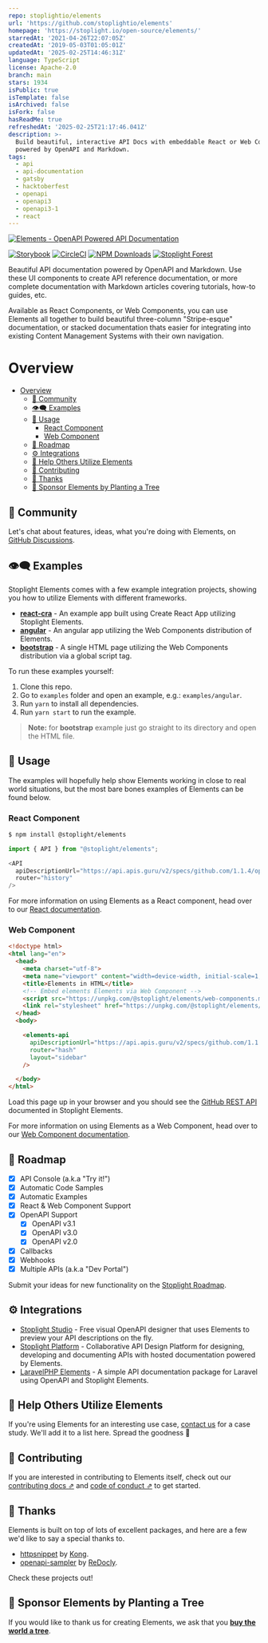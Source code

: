 ```yaml
---
repo: stoplightio/elements
url: 'https://github.com/stoplightio/elements'
homepage: 'https://stoplight.io/open-source/elements/'
starredAt: '2021-04-26T22:07:05Z'
createdAt: '2019-05-03T01:05:01Z'
updatedAt: '2025-02-25T14:46:31Z'
language: TypeScript
license: Apache-2.0
branch: main
stars: 1934
isPublic: true
isTemplate: false
isArchived: false
isFork: false
hasReadMe: true
refreshedAt: '2025-02-25T21:17:46.041Z'
description: >-
  Build beautiful, interactive API Docs with embeddable React or Web Components,
  powered by OpenAPI and Markdown.
tags:
  - api
  - api-documentation
  - gatsby
  - hacktoberfest
  - openapi
  - openapi3
  - openapi3-1
  - react
---
```


[![Elements - OpenAPI Powered API Documentation](docs/images/readme-header.svg)][elements_landing_page]

[![Storybook](https://cdn.jsdelivr.net/gh/storybookjs/brand@master/badge/badge-storybook.svg)](https://stoplight-elements.netlify.app)
[![CircleCI][circle_ci_image]][circle_ci]
[![NPM Downloads][circle_ci_image]][npm]
[![Stoplight Forest](https://img.shields.io/ecologi/trees/stoplightinc)][stoplight_forest]

Beautiful API documentation powered by OpenAPI and Markdown. Use these UI components to create API reference documentation, or more complete documentation with Markdown articles covering tutorials, how-to guides, etc.

Available as React Components, or Web Components, you can use Elements all together to build beautiful three-column "Stripe-esque" documentation, or stacked documentation thats easier for integrating into existing Content Management Systems with their own navigation.

# Overview

- [Overview](#overview)
  - [📖 Community](#-community)
  - [👁️🗨 ️️Examples](#️-️️examples)
  - [🏁 Usage](#-usage)
    - [React Component](#react-component)
    - [Web Component](#web-component)
  - [🚧 Roadmap](#-roadmap)
  - [⚙️ Integrations](#️-integrations)
  - [🏁 Help Others Utilize Elements](#-help-others-utilize-elements)
  - [👏 Contributing](#-contributing)
  - [🎉 Thanks](#-thanks)
  - [🌲 Sponsor Elements by Planting a Tree](#-sponsor-elements-by-planting-a-tree)

## 📖 Community

Let's chat about features, ideas, what you're doing with Elements, on [GitHub Discussions](https://github.com/stoplightio/elements/discussions).

## 👁️🗨 ️️Examples

Stoplight Elements comes with a few example integration projects, showing you how to utilize Elements with different frameworks.
- **[react-cra](./examples/react-cra)** - An example app built using Create React App utilizing Stoplight Elements.
- **[angular](./examples/angular)** - An angular app utilizing the Web Components distribution of Elements.
- **[bootstrap](./examples/bootstrap)** - A single HTML page utilizing the Web Components distribution via a global script tag.

To run these examples yourself:
1. Clone this repo.
2. Go to `examples` folder and open an example, e.g.: `examples/angular`.
3. Run `yarn` to install all dependencies.
4. Run `yarn start` to run the example.

> **Note:** for **bootstrap** example just go straight to its directory and open the HTML file.

## 🏁 Usage

The examples will hopefully help show Elements working in close to real world situations, but the most bare bones examples of Elements can be found below.

### React Component

```bash
$ npm install @stoplight/elements
```

```js
import { API } from "@stoplight/elements";

<API
  apiDescriptionUrl="https://api.apis.guru/v2/specs/github.com/1.1.4/openapi.yaml"
  router="history"
/>
```

For more information on using Elements as a React component, head over to our [React documentation](docs/getting-started/elements/react.md).
### Web Component

```html
<!doctype html>
<html lang="en">
  <head>
    <meta charset="utf-8">
    <meta name="viewport" content="width=device-width, initial-scale=1, shrink-to-fit=no">
    <title>Elements in HTML</title>
    <!-- Embed elements Elements via Web Component -->
    <script src="https://unpkg.com/@stoplight/elements/web-components.min.js"></script>
    <link rel="stylesheet" href="https://unpkg.com/@stoplight/elements/styles.min.css">
  </head>
  <body>

    <elements-api
      apiDescriptionUrl="https://api.apis.guru/v2/specs/github.com/1.1.4/openapi.yaml"
      router="hash"
      layout="sidebar"
    />

  </body>
</html>
```

Load this page up in your browser and you should see the [GitHub REST API](https://docs.github.com/en/rest) documented in Stoplight Elements.

For more information on using Elements as a Web Component, head over to our [Web Component documentation](docs/getting-started/elements/html.md).

## 🚧 Roadmap

- [x] API Console (a.k.a "Try it!")
- [x] Automatic Code Samples
- [x] Automatic Examples
- [x] React & Web Component Support
- [x] OpenAPI Support
  - [x] OpenAPI v3.1
  - [x] OpenAPI v3.0
  - [x] OpenAPI v2.0
- [x] Callbacks
- [x] Webhooks
- [x] Multiple APIs (a.k.a "Dev Portal")

Submit your ideas for new functionality on the [Stoplight Roadmap](https://roadmap.stoplight.io/?utm_source=github&utm_medium=elements&utm_campaign=readme).

## ⚙️ Integrations

- [Stoplight Studio](https://stoplight.io/studio/?utm_source=github.com&utm_medium=referral&utm_campaign=github_repo_elements) - Free visual OpenAPI designer that uses Elements to preview your API descriptions on the fly.
- [Stoplight Platform](https://stoplight.io/?utm_source=github.com&utm_medium=referral&utm_campaign=github_repo_elements) - Collaborative API Design Platform for designing, developing and documenting APIs with hosted documentation powered by Elements.
- [LaravelPHP Elements](https://packagist.org/packages/juststeveking/laravel-stoplight-elements) - A simple API documentation package for Laravel using OpenAPI and Stoplight Elements.

## 🏁 Help Others Utilize Elements

If you're using Elements for an interesting use case, [contact us](mailto:growth@stoplight.io) for a case study. We'll add it to a list here. Spread the goodness 🎉

## 👏 Contributing

If you are interested in contributing to Elements itself, check out our [contributing docs ⇗][contributing] and [code of conduct ⇗][code_of_conduct] to get started.

## 🎉 Thanks

Elements is built on top of lots of excellent packages, and here are a few we'd like to say a special thanks to.

- [httpsnippet](https://www.npmjs.com/package/httpsnippet) by [Kong](https://github.com/Kong).
- [openapi-sampler](https://www.npmjs.com/package/openapi-sampler) by [ReDocly](https://redoc.ly/).

Check these projects out!

## 🌲 Sponsor Elements by Planting a Tree

If you would like to thank us for creating Elements, we ask that you [**buy the world a tree**][stoplight_forest].

[stoplight_forest]: https://ecologi.com/stoplightinc

[code_of_conduct]: CODE_OF_CONDUCT.md
[contributing]: CONTRIBUTING.md
[download-release]: https://github.com/stoplightio/elements/releases/latest
[elements_landing_page]: https://elements-demo.stoplight.io?utm_source=github&utm_medium=elements&utm_campaign=readme
[circle_ci]: https://circleci.com/gh/stoplightio/elements
[circle_ci_image]: https://img.shields.io/circleci/build/github/stoplightio/elements/main
[npm]: https://www.npmjs.com/package/@stoplight/elements
[npm_image]: https://img.shields.io/npm/dw/@stoplight/elements?color=blue
[stoplight_forest]: https://ecologi.com/stoplightinc
